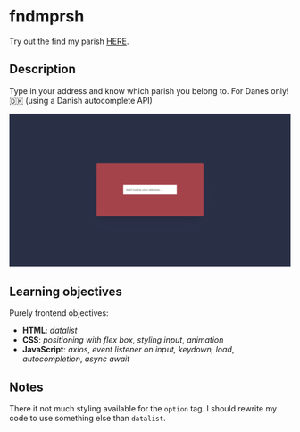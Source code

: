 # fndmprsh

Try out the find my parish [HERE](https://vildmedpap.github.io/fndmprsh/).

## Description

Type in your address and know which parish you belong to.
For Danes only! 🇩🇰 (using a Danish autocomplete API)

![Find my parish](img/ss.png)

## Learning objectives

Purely frontend objectives:

-   **HTML**: _datalist_
-   **CSS**: _positioning with flex box_, _styling input_, _animation_
-   **JavaScript**: _axios_, _event listener on input, keydown, load_, _autocompletion_, _async await_

## Notes

There it not much styling available for the `option` tag. I should rewrite my code to use something else than `datalist`.
